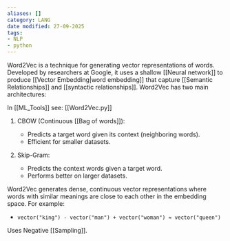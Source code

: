 ```yaml
---
aliases: []
category: LANG
date modified: 27-09-2025
tags:
- NLP
- python
---
```

Word2Vec is a technique for generating vector representations of words. Developed by researchers at Google, it uses a shallow [[Neural network]] to produce [[Vector Embedding|word embedding]] that capture [[Semantic Relationships]] and [[syntactic relationships]]. Word2Vec has two main architectures:

In [[ML_Tools]] see: [[Word2Vec.py]]

1. CBOW (Continuous [[Bag of words]]):
    - Predicts a target word given its context (neighboring words).
    - Efficient for smaller datasets.
      
2. Skip-Gram:
    - Predicts the context words given a target word.
    - Performs better on larger datasets.

Word2Vec generates dense, continuous vector representations where words with similar meanings are close to each other in the embedding space. For example:

- `vector("king") - vector("man") + vector("woman") ≈ vector("queen")`

Uses Negative [[Sampling]].
